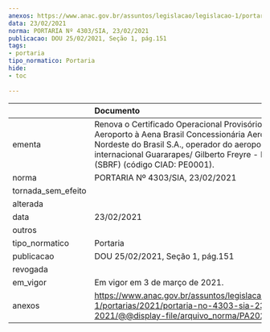 ```yaml
---
anexos: https://www.anac.gov.br/assuntos/legislacao/legislacao-1/portarias/2021/portaria-no-4303-sia-23-02-2021/@@display-file/arquivo_norma/PA2021-4303.pdf
data: 23/02/2021
norma: PORTARIA Nº 4303/SIA, 23/02/2021
publicacao: DOU 25/02/2021, Seção 1, pág.151
tags:
- portaria
tipo_normatico: Portaria
hide: 
- toc 
 
---
```


|                    | Documento                                                                                                                                                                                                                              |
|:-------------------|:---------------------------------------------------------------------------------------------------------------------------------------------------------------------------------------------------------------------------------------|
| ementa             | Renova o Certificado Operacional Provisório de Aeroporto à Aena Brasil Concessionária Aeroportos do Nordeste do Brasil S.A., operador do aeroporto internacional Guararapes/ Gilberto Freyre - Recife/PE (SBRF) (código CIAD: PE0001). |
| norma              | PORTARIA Nº 4303/SIA, 23/02/2021                                                                                                                                                                                                       |
| tornada_sem_efeito |                                                                                                                                                                                                                                        |
| alterada           |                                                                                                                                                                                                                                        |
| data               | 23/02/2021                                                                                                                                                                                                                             |
| outros             |                                                                                                                                                                                                                                        |
| tipo_normatico     | Portaria                                                                                                                                                                                                                               |
| publicacao         | DOU 25/02/2021, Seção 1, pág.151                                                                                                                                                                                                       |
| revogada           |                                                                                                                                                                                                                                        |
| em_vigor           | Em vigor em 3 de março de 2021.                                                                                                                                                                                                        |
| anexos             | https://www.anac.gov.br/assuntos/legislacao/legislacao-1/portarias/2021/portaria-no-4303-sia-23-02-2021/@@display-file/arquivo_norma/PA2021-4303.pdf                                                                                   |